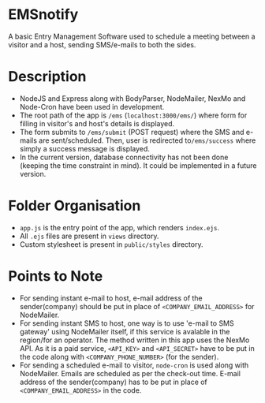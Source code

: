 # EMSnotify
A basic Entry Management Software used to schedule a meeting between a visitor and a host, sending SMS/e-mails to both the sides.


# Description
* NodeJS and Express along with BodyParser, NodeMailer, NexMo and Node-Cron have been used in development.
* The root path of the app is ```/ems``` (```localhost:3000/ems/```) where form for filling in visitor's and host's details is displayed.
* The form submits to ```/ems/submit``` (POST request) where the SMS and e-mails are sent/scheduled. Then, user is redirected to```/ems/success``` where simply a success message is displayed.
* In the current version, database connectivity has not been done (keeping the time constraint in mind). It could be implemented in a future version.

# Folder Organisation
* ```app.js``` is the entry point of the app, which renders ```index.ejs```.
* All ```.ejs``` files are present in ```views``` directory.
* Custom stylesheet is present in ```public/styles``` directory.

# Points to Note
* For sending instant e-mail to host, e-mail address of the sender(company) should be put in place of ```<COMPANY_EMAIL_ADDRESS>``` for NodeMailer.
* For sending instant SMS to host, one way is to use 'e-mail to SMS gateway' using NodeMailer itself, if this service is avalable in the region/for an operator. The method written in this app uses the NexMo API. As it is a paid service, ```<API_KEY>``` and ```<API_SECRET>``` have to be put in the code along with ```<COMPANY_PHONE_NUMBER>``` (for the sender).
* For sending a scheduled e-mail to visitor, ```node-cron``` is used along with NodeMailer. Emails are scheduled as per the check-out time. E-mail address of the sender(company) has to be put in place of ```<COMPANY_EMAIL_ADDRESS>``` in the code. 
